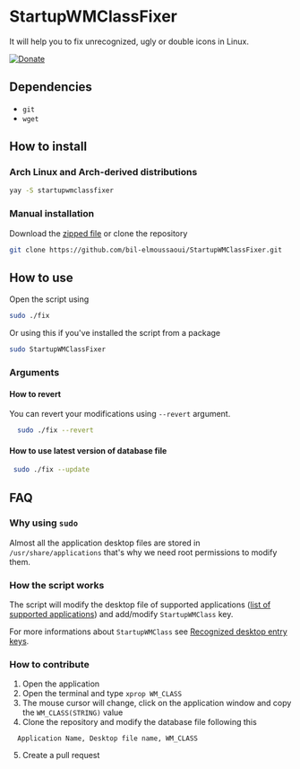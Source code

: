 # StartupWMClassFixer

It will help you to fix unrecognized, ugly or double icons in Linux.

[![Donate](https://img.shields.io/badge/Donate-PayPal-green.svg)](https://www.paypal.me/BilalELMoussaoui)

## Dependencies

- `git`
- `wget`

## How to install

### Arch Linux and Arch-derived distributions

```bash
yay -S startupwmclassfixer
```

### Manual installation

Download the [zipped file](https://github.com/bil-elmoussaoui/StartupWMClassFixer/archive/master.zip) or clone the repository

```bash
git clone https://github.com/bil-elmoussaoui/StartupWMClassFixer.git
```

## How to use

Open the script using

```bash
sudo ./fix
```

Or using this if you've installed the script from a package

```bash
sudo StartupWMClassFixer
```

### Arguments

#### How to revert

You can revert your modifications using `--revert` argument.

```bash
  sudo ./fix --revert
```

#### How to use latest version of database file

```bash
 sudo ./fix --update
```

## FAQ

### Why using `sudo`

Almost all the application desktop files are stored in `/usr/share/applications` that's why we need root permissions to modify them.

### How the script works

The script will modify the desktop file of supported applications ([list of supported applications](https://github.com/bil-elmoussaoui/StartupWMClassFixer/blob/master/database.csv)) and add/modify `StartupWMClass` key.

For more informations about `StartupWMClass` see [Recognized desktop entry keys](http://standards.freedesktop.org/desktop-entry-spec/latest/ar01s05.html).

### How to contribute

1. Open the application
2. Open the terminal and type `xprop WM_CLASS`
3. The mouse cursor will change, click on the application window and copy the `WM_CLASS(STRING)` value
4. Clone the repository and modify the database file following this
```
  Application Name, Desktop file name, WM_CLASS
```
5. Create a pull request
